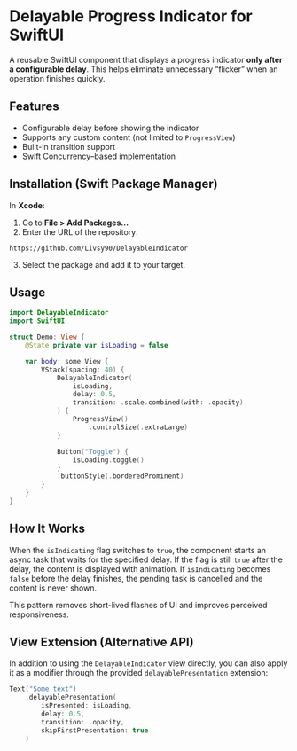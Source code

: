 # Delayable Progress Indicator for SwiftUI

A reusable SwiftUI component that displays a progress indicator **only after a configurable delay**. This helps eliminate unnecessary “flicker” when an operation finishes quickly.

## Features

* Configurable delay before showing the indicator
* Supports any custom content (not limited to `ProgressView`)
* Built-in transition support
* Swift Concurrency–based implementation

## Installation (Swift Package Manager)

In **Xcode**:

1. Go to **File > Add Packages…**
2. Enter the URL of the repository:

```
https://github.com/Livsy90/DelayableIndicator
```

3. Select the package and add it to your target.

## Usage

```swift
import DelayableIndicator
import SwiftUI

struct Demo: View {
    @State private var isLoading = false

    var body: some View {
        VStack(spacing: 40) {
            DelayableIndicator(
                isLoading,
                delay: 0.5,
                transition: .scale.combined(with: .opacity)
            ) {
                ProgressView()
                    .controlSize(.extraLarge)
            }

            Button("Toggle") {
                isLoading.toggle()
            }
            .buttonStyle(.borderedProminent)
        }
    }
}
```

## How It Works

When the `isIndicating` flag switches to `true`, the component starts an async task that waits for the specified delay. If the flag is still `true` after the delay, the content is displayed with animation. If `isIndicating` becomes `false` before the delay finishes, the pending task is cancelled and the content is never shown.

This pattern removes short-lived flashes of UI and improves perceived responsiveness.

## View Extension (Alternative API)

In addition to using the `DelayableIndicator` view directly, you can also apply it as a modifier through the provided `delayablePresentation` extension:

```swift
Text("Some text")
    .delayablePresentation(
        isPresented: isLoading,
        delay: 0.5,
        transition: .opacity,
        skipFirstPresentation: true
    )
```
